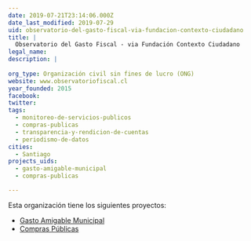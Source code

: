 ```yaml
---
date: 2019-07-21T23:14:06.000Z
date_last_modified: 2019-07-29
uid: observatorio-del-gasto-fiscal-via-fundacion-contexto-ciudadano
title: |
  Observatorio del Gasto Fiscal - via Fundación Contexto Ciudadano
legal_name: 
description: |
  
org_type: Organización civil sin fines de lucro (ONG)
website: www.observatoriofiscal.cl
year_founded: 2015
facebook: 
twitter: 
tags:
  - monitoreo-de-servicios-publicos
  - compras-publicas
  - transparencia-y-rendicion-de-cuentas
  - periodismo-de-datos
cities: 
  - Santiago
projects_uids:
  - gasto-amigable-municipal
  - compras-publicas

---
```


Esta organización tiene los siguientes proyectos:

- [Gasto Amigable Municipal](/proyectos/gasto-amigable-municipal)
- [Compras Públicas](/proyectos/compras-publicas)
